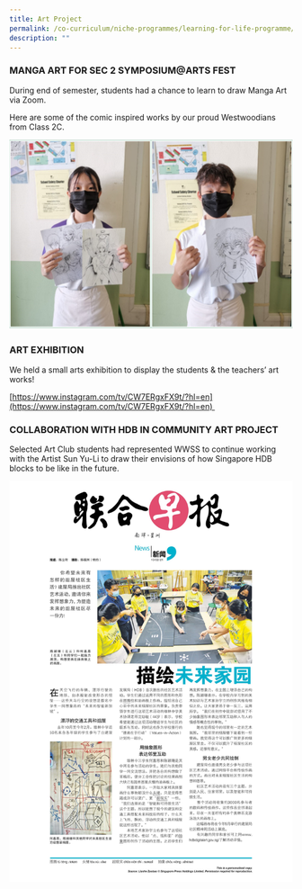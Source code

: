 ```yaml
---
title: Art Project
permalink: /co-curriculum/niche-programmes/learning-for-life-programme/art-project/
description: ""
---
```


### MANGA ART FOR SEC 2 SYMPOSIUM@ARTS FEST


During end of semester, students had a chance to learn to draw Manga Art via Zoom.  
  
Here are some of the comic inspired works by our proud Westwoodians from Class 2C.

![](/images/manga%20art.png)

### ART EXHIBITION


We held a small arts exhibition to display the students & the teachers’ art works!  
  
[https://www.instagram.com/tv/CW7ERgxFX9t/?hl=en](https://www.instagram.com/tv/CW7ERgxFX9t/?hl=en)   
  

### COLLABORATION WITH HDB IN COMMUNITY ART PROJECT


Selected Art Club students had represented WWSS to continue working with the Artist Sun Yu-Li to draw their envisions of how Singapore HDB blocks to be like in the future.

![](/images/art.jpg)